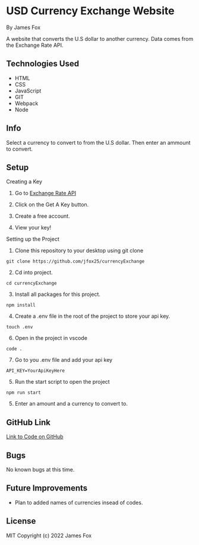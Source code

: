 # USD Currency Exchange Website

By James Fox

A website that converts the U.S dollar to another currency. Data comes from the Exchange Rate API.

## Technologies Used

- HTML
- CSS
- JavaScript
- GIT
- Webpack
- Node

## Info

Select a currency to convert to from the U.S dollar. Then enter an ammount to convert.

## Setup

Creating a Key

1. Go to [Exchange Rate API](https://www.exchangerate-api.com/)

2. Click on the Get A Key button.

3. Create a free account.

4. View your key!

Setting up the Project

1. Clone this repository to your desktop using git clone

```
git clone https://github.com/jfox25/currencyExchange
```

2. Cd into project.

```
cd currencyExchange
```

3. Install all packages for this project.

```
npm install
```

4. Create a .env file in the root of the project to store your api key.

```
touch .env
```

6. Open in the project in vscode

```
code .
```

7. Go to you .env file and add your api key

```
API_KEY=YourApiKeyHere
```

5. Run the start script to open the project

```
npm run start
```

5. Enter an amount and a currency to convert to.

## GitHub Link

[Link to Code on GitHub](https://github.com/jfox25/currencyExchange)

## Bugs

No known bugs at this time.

## Future Improvements

- Plan to added names of currencies insead of codes.

## License

MIT
Copyright (c) 2022 James Fox
